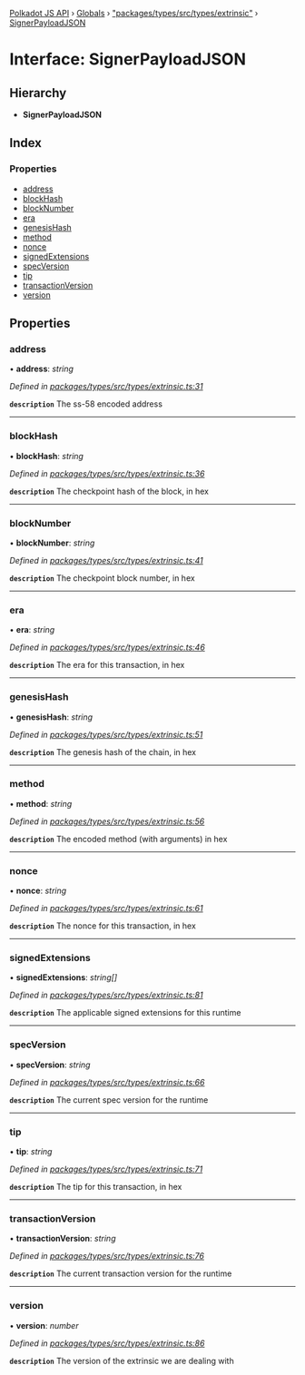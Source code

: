 [Polkadot JS API](../README.md) › [Globals](../globals.md) › ["packages/types/src/types/extrinsic"](../modules/_packages_types_src_types_extrinsic_.md) › [SignerPayloadJSON](_packages_types_src_types_extrinsic_.signerpayloadjson.md)

# Interface: SignerPayloadJSON

## Hierarchy

* **SignerPayloadJSON**

## Index

### Properties

* [address](_packages_types_src_types_extrinsic_.signerpayloadjson.md#address)
* [blockHash](_packages_types_src_types_extrinsic_.signerpayloadjson.md#blockhash)
* [blockNumber](_packages_types_src_types_extrinsic_.signerpayloadjson.md#blocknumber)
* [era](_packages_types_src_types_extrinsic_.signerpayloadjson.md#era)
* [genesisHash](_packages_types_src_types_extrinsic_.signerpayloadjson.md#genesishash)
* [method](_packages_types_src_types_extrinsic_.signerpayloadjson.md#method)
* [nonce](_packages_types_src_types_extrinsic_.signerpayloadjson.md#nonce)
* [signedExtensions](_packages_types_src_types_extrinsic_.signerpayloadjson.md#signedextensions)
* [specVersion](_packages_types_src_types_extrinsic_.signerpayloadjson.md#specversion)
* [tip](_packages_types_src_types_extrinsic_.signerpayloadjson.md#tip)
* [transactionVersion](_packages_types_src_types_extrinsic_.signerpayloadjson.md#transactionversion)
* [version](_packages_types_src_types_extrinsic_.signerpayloadjson.md#version)

## Properties

###  address

• **address**: *string*

*Defined in [packages/types/src/types/extrinsic.ts:31](https://github.com/polkadot-js/api/blob/395dc79ef7/packages/types/src/types/extrinsic.ts#L31)*

**`description`** The ss-58 encoded address

___

###  blockHash

• **blockHash**: *string*

*Defined in [packages/types/src/types/extrinsic.ts:36](https://github.com/polkadot-js/api/blob/395dc79ef7/packages/types/src/types/extrinsic.ts#L36)*

**`description`** The checkpoint hash of the block, in hex

___

###  blockNumber

• **blockNumber**: *string*

*Defined in [packages/types/src/types/extrinsic.ts:41](https://github.com/polkadot-js/api/blob/395dc79ef7/packages/types/src/types/extrinsic.ts#L41)*

**`description`** The checkpoint block number, in hex

___

###  era

• **era**: *string*

*Defined in [packages/types/src/types/extrinsic.ts:46](https://github.com/polkadot-js/api/blob/395dc79ef7/packages/types/src/types/extrinsic.ts#L46)*

**`description`** The era for this transaction, in hex

___

###  genesisHash

• **genesisHash**: *string*

*Defined in [packages/types/src/types/extrinsic.ts:51](https://github.com/polkadot-js/api/blob/395dc79ef7/packages/types/src/types/extrinsic.ts#L51)*

**`description`** The genesis hash of the chain, in hex

___

###  method

• **method**: *string*

*Defined in [packages/types/src/types/extrinsic.ts:56](https://github.com/polkadot-js/api/blob/395dc79ef7/packages/types/src/types/extrinsic.ts#L56)*

**`description`** The encoded method (with arguments) in hex

___

###  nonce

• **nonce**: *string*

*Defined in [packages/types/src/types/extrinsic.ts:61](https://github.com/polkadot-js/api/blob/395dc79ef7/packages/types/src/types/extrinsic.ts#L61)*

**`description`** The nonce for this transaction, in hex

___

###  signedExtensions

• **signedExtensions**: *string[]*

*Defined in [packages/types/src/types/extrinsic.ts:81](https://github.com/polkadot-js/api/blob/395dc79ef7/packages/types/src/types/extrinsic.ts#L81)*

**`description`** The applicable signed extensions for this runtime

___

###  specVersion

• **specVersion**: *string*

*Defined in [packages/types/src/types/extrinsic.ts:66](https://github.com/polkadot-js/api/blob/395dc79ef7/packages/types/src/types/extrinsic.ts#L66)*

**`description`** The current spec version for the runtime

___

###  tip

• **tip**: *string*

*Defined in [packages/types/src/types/extrinsic.ts:71](https://github.com/polkadot-js/api/blob/395dc79ef7/packages/types/src/types/extrinsic.ts#L71)*

**`description`** The tip for this transaction, in hex

___

###  transactionVersion

• **transactionVersion**: *string*

*Defined in [packages/types/src/types/extrinsic.ts:76](https://github.com/polkadot-js/api/blob/395dc79ef7/packages/types/src/types/extrinsic.ts#L76)*

**`description`** The current transaction version for the runtime

___

###  version

• **version**: *number*

*Defined in [packages/types/src/types/extrinsic.ts:86](https://github.com/polkadot-js/api/blob/395dc79ef7/packages/types/src/types/extrinsic.ts#L86)*

**`description`** The version of the extrinsic we are dealing with
